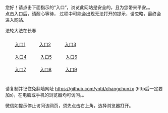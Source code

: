 您好！请点击下面指示的“入口”，浏览此网站是安全的，且为您带来平安。。 <br/>
点击入口后，请耐心等待， 过程中可能会出现无法打开的提示，请忽略，最终会进入网站. </br>

法轮大法在长春<br/>
<div style="padding:10px"><a style="margin:20px" target="_blank" href="https://d178nl7rzy67tm.cloudfront.net/2Qpsp?liwinlho" id="ccLink1" rel="nofollow">入口1</a> <a target="_blank" style="margin:20px" href="https://dfqbshx3fspmg.cloudfront.net/2Qpsp?wyjlsz" id="ccLink2" rel="nofollow">入口2</a> <a style="margin:20px" target="_blank" href="https://d1sax2dtcxqd8f.cloudfront.net/2Qpsp?vvbwea" id="ccLink3" rel="nofollow">入口3</a></div>

<div style="padding:10px" ><a style="margin:20px" target="_blank" href="https://d178nl7rzy67tm.cloudfront.net/2Qpsp?liwinlho" id="ccLink4" rel="nofollow">入口4</a> <a style="margin:20px" href="https://dfqbshx3fspmg.cloudfront.net/2Qpsp?wyjlsz" target="_blank" id="ccLink5" rel="nofollow">入口5</a> <a style="margin:20px" href="https://d1sax2dtcxqd8f.cloudfront.net/2Qpsp?vvbwea" target="_blank" id="ccLink6" rel="nofollow">入口6</a></div>

<div style="padding:10px"><a style="margin:20px" target="_blank" href="https://d178nl7rzy67tm.cloudfront.net/2Qpsp?liwinlho" id="ccLink7" rel="nofollow">入口7</a> <a style="margin:20px" href="https://dfqbshx3fspmg.cloudfront.net/2Qpsp?wyjlsz" target="_blank" id="ccLink8" rel="nofollow">入口8</a> <a style="margin:20px" target="_blank" href="https://d1sax2dtcxqd8f.cloudfront.net/2Qpsp?vvbwea" id="ccLink9" rel="nofollow">入口9</a></div>

<br/>



请复制并记住免翻墙网址 https://github.com/yntd/changchunzx (http后一定要加s)，在电脑或手机的浏览器均可访问。。<br/>

微信如提示停止访问该网页，须先点击右上角，选择浏览器打开。
